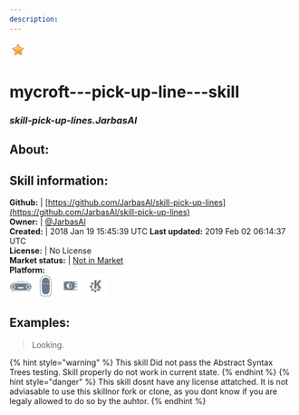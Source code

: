 ```yaml
--- 
description: 
---
```


![](../.gitbook/assets/star.png)  
# mycroft---pick-up-line---skill  
### _skill-pick-up-lines.JarbasAl_  
## About:  


## Skill information:  
**Github:** | [https://github.com/JarbasAl/skill-pick-up-lines](https://github.com/JarbasAl/skill-pick-up-lines)  
**Owner:** | [@JarbasAl](https://github.com/JarbasAl)  
**Created:** | 2018 Jan 19 15:45:39 UTC  **Last updated:** 2019 Feb 02 06:14:37 UTC  
**License:** | No License  
**Market status:** | [Not in Market](https://market.mycroft.ai/skill/)  
**Platform:**  
 ![](../.gitbook/assets/mark-1-icon.png)  ![](../.gitbook/assets/mark-2-icon.png)  ![](../.gitbook/assets/picroft-icon.png)  ![](../.gitbook/assets/kde.png)   
## Examples:  
> Looking.  
  
{% hint style="warning" %}
This skill Did not pass the Abstract Syntax Trees testing. Skill properly do not work in current state.
{% endhint %}
{% hint style="danger" %}
This skill dosnt have any license attatched. It is not adviasable to use this skillnor fork or clone, as you dont know if you are legaly allowed to do so by the auhtor.
{% endhint %}

